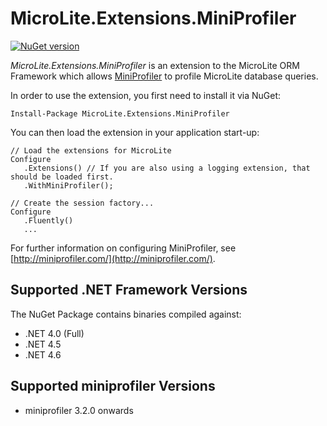 MicroLite.Extensions.MiniProfiler
=================================

[![NuGet version](https://badge.fury.io/nu/MicroLite.Extensions.MiniProfiler.svg)](http://badge.fury.io/nu/MicroLite.Extensions.MiniProfiler)

_MicroLite.Extensions.MiniProfiler_ is an extension to the MicroLite ORM Framework which allows [MiniProfiler](http://miniprofiler.com/) to profile MicroLite database queries.

In order to use the extension, you first need to install it via NuGet:

    Install-Package MicroLite.Extensions.MiniProfiler

You can then load the extension in your application start-up:

    // Load the extensions for MicroLite
    Configure
       .Extensions() // If you are also using a logging extension, that should be loaded first.
       .WithMiniProfiler();

    // Create the session factory...
    Configure
       .Fluently()
       ...

For further information on configuring MiniProfiler, see [http://miniprofiler.com/](http://miniprofiler.com/).

## Supported .NET Framework Versions

The NuGet Package contains binaries compiled against:

* .NET 4.0 (Full)
* .NET 4.5
* .NET 4.6

## Supported miniprofiler Versions

* miniprofiler 3.2.0 onwards
